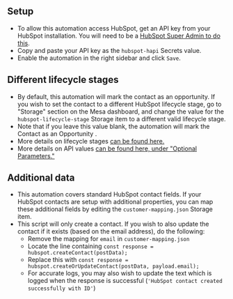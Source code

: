 ## Setup
- To allow this automation access HubSpot, get an API key from your HubSpot installation. You will need to be a [HubSpot Super Admin to do this](https://knowledge.hubspot.com/integrations/how-do-i-get-my-hubspot-api-key).
- Copy and paste your API key as the `hubspot-hapi` Secrets value.
- Enable the automation in the right sidebar and click `Save`.

## Different lifecycle stages
- By default, this automation will mark the contact as an opportunity. If you wish to set the contact to a different HubSpot lifecycle stage, go to "Storage" section on the Mesa dashboard, and change the value for the `hubspot-lifecycle-stage` Storage item to a different valid lifecycle stage. 
- Note that if you leave this value blank, the automation will mark the Contact as an Opportunity .
- More details on lifecycle stages [can be found here.](https://knowledge.hubspot.com/contacts/use-lifecycle-stages)
- More details on API values [can be found here, under "Optional Parameters."](https://developers.hubspot.com/docs/methods/contacts/update_contact)

## Additional data
- This automation covers standard HubSpot contact fields. If your HubSpot contacts are setup with additional properties, you can map these additional fields by editing the `customer-mapping.json` Storage item.
- This script will only create a contact. If you wish to also update the contact if it exists (based on the email address), do the following:
  - Remove the mapping for `email` in `customer-mapping.json`
  - Locate the line containing `const response = hubspot.createContact(postData);`
  - Replace this with `const response = hubspot.createOrUpdateContact(postData, payload.email);`
  - For accurate logs, you may also wish to update the text which is logged when the response is successful (`'HubSpot contact created successfully with ID'`)